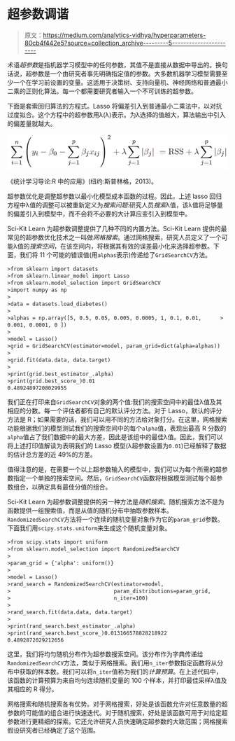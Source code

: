 # 超参数调谐

> 原文：<https://medium.com/analytics-vidhya/hyperparameters-80cb4f442e5?source=collection_archive---------5----------------------->

术语*超参数*是指机器学习模型中的任何参数，其值不是直接从数据中导出的。换句话说，超参数是一个由研究者事先明确指定值的参数。大多数机器学习模型需要至少一个在学习前设置的变量。这适用于决策树、支持向量机、神经网络和普通最小二乘的正则化算法。每一个都需要研究者输入一个不可训练的超参数。

下面是套索回归算法的方程式。Lasso 将偏差引入到普通最小二乘法中，以对抗过度拟合。这个方程中的超参数用λ(λ)表示。为λ选择的值越大，算法输出中引入的偏差量就越大。

![](img/41d161930faed304faced20ab9a1b5d5.png)

《统计学习导论:R 中的应用》(纽约:斯普林格，2013)。

超参数优化是调整超参数以最小化模型成本函数的过程。因此，上述 lasso 回归方程中λ值的调整可以被重新定义为*搜索问题*:研究人员*搜索*λ值，该λ值将足够量的偏差引入到模型中，而不会将不必要的大计算应变引入到模型中。

Sci-Kit Learn 为超参数调整提供了几种不同的内置方法。Sci-Kit Learn 提供的最常见的超参数优化技术之一叫做*网格搜索*。通过网格搜索，研究人员定义了一个可能λ值的*搜索空间*，在该空间内，将根据其有效的误差最小化来选择超参数。下面，我们将 11 个可能的错误值(用`alphas`表示)传递给了`GridSearchCV`方法。

```
>from sklearn import datasets
>from sklearn.linear_model import Lasso
>from sklearn.model_selection import GridSearchCV
>import numpy as np
>
>data = datasets.load_diabetes()
>
>alphas = np.array([5, 0.5, 0.05, 0.005, 0.0005, 1, 0.1, 0.01,      >                   0.001, 0.0001, 0 ])
>
>model = Lasso()
>grid = GridSearchCV(estimator=model, param_grid=dict(alpha=alphas))
>
>grid.fit(data.data, data.target)
>
>print(grid.best_estimator_.alpha)
>print(grid.best_score_)0.01
0.48924897208029955
```

我们正在打印来自`GridSearchCV`对象的两个值:我们的搜索空间中的最佳λ值及其相应的分数。每一个评估者都有自己的默认评分方法。对于 Lasso，默认的评分方法是 R；如果需要的话，我们可以用不同的方法给对象打分。在这里，网格搜索功能根据我们的模型测试我们的搜索空间中的每个`alpha`值，表现出最高 R 分数的`alpha`值占了我们数据中的最大方差，因此是该组中的最佳λ值。因此，我们可以将上述打印值解读为表明我们的 Lasso 模型(λ超参数设置为`0.01`)已经解释了数据的估计总方差的近 49%的方差。

值得注意的是，在需要一个以上超参数输入的模型中，我们可以为每个所需的超参数指定一个单独的搜索空间。然后，`GridSearchCV`函数将根据模型测试每个超参数组合，以确定具有最佳分值的组合。

Sci-Kit Learn 为超参数调整提供的另一种方法是*随机搜索*。随机搜索方法不是为函数提供一组搜索值，而是从值的随机分布中抽取参数样本。`RandomizedSearchCV`方法将一个连续的随机变量对象作为它的`param_grid`参数。下面我们用`scipy.stats.uniform`来生成这个随机变量对象。

```
>from scipy.stats import uniform 
>from sklearn.model_selection import RandomizedSearchCV
>
>param_grid = {'alpha': uniform()}
>
>model = Lasso()
>rand_search = RandomizedSearchCV(estimator=model, 
>                                 param_distributions=param_grid,
>                                 n_iter=100)
>
>rand_search.fit(data.data, data.target)
>
>print(rand_search.best_estimator_.alpha)
>print(rand_search.best_score_)0.013166578828218922
0.4892872029212656
```

这里，我们将均匀随机分布作为超参数搜索空间。该分布作为字典传递给`RandomizedSearchCV`方法，类似于网格搜索。我们用`n_iter`参数指定函数将从分布中获取的样本数。我们可以将`n_iter`值称为我们的*计算预算*。在上述代码中，该函数的计算预算为来自均匀连续随机变量的 100 个样本，并打印最佳采样λ值及其相应的 R 得分。

网格搜索和随机搜索各有优势。对于网格搜索，好处是该函数允许对任意数量的超参数的可能值的组合进行快速迭代。对于随机搜索，好处是该函数可用于对给定超参数进行更精细的探索。它还允许研究人员快速确定超参数的大致范围；网格搜索假设研究者已经确定了这个范围。